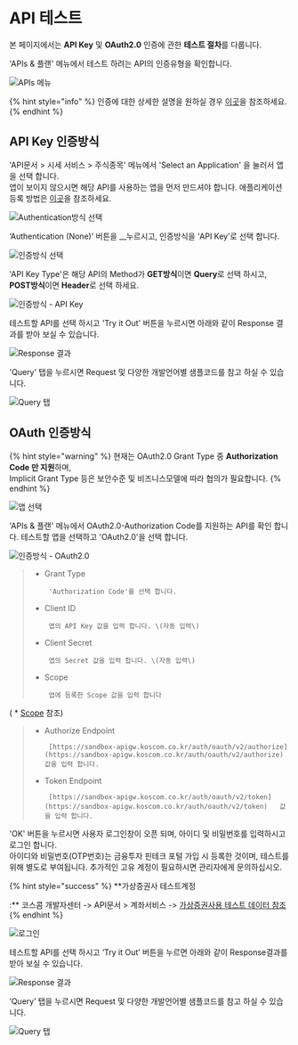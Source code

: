 # API 테스트

본 페이지에서는 **API Key** 및 **OAuth2.0** 인증에 관한 **테스트 절차**를 다룹니다. 

'APIs & 플랜' 메뉴에서 테스트 하려는 API의 인증유형을 확인합니다.

![APIs &#xBA54;&#xB274;](../../../.gitbook/assets/image%20%286%29.png)

{% hint style="info" %}
인증에 대한 상세한 설명을 원하실 경우 [이곳](https://koscom.gitbook.io/open-api/~/edit/primary/1/api-1)을 참조하세요.
{% endhint %}



## API Key 인증방식

'API문서 &gt; 시세 서비스 &gt; 주식종목' 메뉴에서 'Select an Application' 을 눌러서 앱을 선택 합니다.  
앱이 보이지 않으시면 해당 API를 사용하는 앱을 먼저 만드셔야 합니다. 애플리케이션 등록 방법은 [이곳](https://koscom.gitbook.io/open-api/1/undefined-4/undefined-2/undefined#application)을 참조하세요.

![Authentication&#xBC29;&#xC2DD; &#xC120;&#xD0DD;](../../../.gitbook/assets/image%20%2886%29.png)

‘Authentication \(None\)’ 버튼을 __누르시고, 인증방식을 ‘API Key’로 선택 합니다.

![&#xC778;&#xC99D;&#xBC29;&#xC2DD; &#xC120;&#xD0DD;](../../../.gitbook/assets/image%20%2828%29.png)

'API Key Type'은 해당 API의 Method가 **GET방식**이면 **Query**로 선택 하시고,  **POST방식**이면 **Header**로 선택 하세요.

![&#xC778;&#xC99D;&#xBC29;&#xC2DD; - API Key](../../../.gitbook/assets/image%20%2858%29.png)

테스트할 API를 선택 하시고 'Try it Out' 버튼을 누르시면 아래와 같이 Response 결과를 받아 보실 수 있습니다.

![Response &#xACB0;&#xACFC;](../../../.gitbook/assets/image%20%28100%29.png)

'Query' 탭을 누르시면 Request 및 다양한 개발언어별 샘플코드를 참고 하실 수 있습니다.

![Query &#xD0ED;](../../../.gitbook/assets/image%20%2819%29.png)



## OAuth 인증방식

{% hint style="warning" %}
현재는 OAuth2.0 Grant Type 중 **Authorization Code 만 지원**하며,   
Implicit Grant Type 등은 보안수준 및 비즈니스모델에 따라 협의가 필요합니다. 
{% endhint %}

![&#xC571; &#xC120;&#xD0DD;](../../../.gitbook/assets/image%20%288%29.png)

'APIs & 플랜' 메뉴에서 OAuth2.0-Authorization Code를 지원하는 API를 확인 합니다. 테스트할 앱을 선택하고 'OAuth2.0'을 선택 합니다.

![&#xC778;&#xC99D;&#xBC29;&#xC2DD; - OAuth2.0](../../../.gitbook/assets/image%20%2855%29.png)

> * Grant Type
>
>        'Authorization Code'를 선택 합니다.
>
> * Client ID
>
>        앱의 API Key 값을 입력 합니다. \(자동 입력\)
>
> * Client Secret
>
>        앱의 Secret 값을 입력 합니다. \(자동 입력\)
>
> * Scope
>
>        앱에 등록한 Scope 값을 입력 합니다   \( \* [Scope](https://koscom.gitbook.io/open-api/~/edit/primary/1/api-1/oauth/scope) 참조\)
>
> * Authorize Endpoint
>
>        [https://sandbox-apigw.koscom.co.kr/auth/oauth/v2/authorize](https://sandbox-apigw.koscom.co.kr/auth/oauth/v2/authorize) 값을 입력 합니다.
>
> * Token Endpoint
>
>        [https://sandbox-apigw.koscom.co.kr/auth/oauth/v2/token](https://sandbox-apigw.koscom.co.kr/auth/oauth/v2/token)   값을 입력 합니다.

'OK' 버튼을 누르시면 사용자 로그인창이 오픈 되며, 아이디 및 비밀번호를 입력하시고 로그인 합니다.   
아이디와 비밀번호\(OTP번호\)는 금융투자 핀테크 포털 가입 시 등록한 것이며, 테스트를 위해 별도로 부여됩니다. 추가적인 고유 계정이 필요하시면 관리자에게 문의하십시오.

{% hint style="success" %}
**가상증권사 테스트계정   
 :** 코스콤 개발자센터 -&gt; API문서 &gt; 계좌서비스 -&gt; [가상증권사용 테스트 데이터 참조](https://developers.koscom.co.kr/documentation/account)
{% endhint %}

![&#xB85C;&#xADF8;&#xC778;](https://blobscdn.gitbook.com/v0/b/gitbook-28427.appspot.com/o/assets%2F-L9n-1MugBfAycrCN1bv%2F-LAHVaBFz-1K1zgJ-1hK%2F-LAHVdgooH8OWxGIrGxD%2Fimage.png?alt=media&token=079a6f64-0e4f-46fc-a15a-16eebc031b90)

테스트할 API를 선택 하시고 ‘Try it Out’ 버튼을 누르면 아래와 같이 Response결과를 받아 보실 수 있습니다.

![Response &#xACB0;&#xACFC;](../../../.gitbook/assets/image%20%2826%29.png)

‘Query’ 탭을 누르시면 Request 및 다양한 개발언어별 샘플코드를 참고 하실 수 있습니다.

![Query &#xD0ED;](../../../.gitbook/assets/image%20%28106%29.png)

